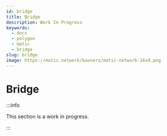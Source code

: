 ```yaml
---
id: bridge
title: Bridge
description: Work In Progress
keywords:
  - docs
  - polygon
  - matic
  - bridge
slug: bridge
image: https://matic.network/banners/matic-network-16x9.png 
---
```


# **Bridge**

:::info

This section is a work in progress.

:::